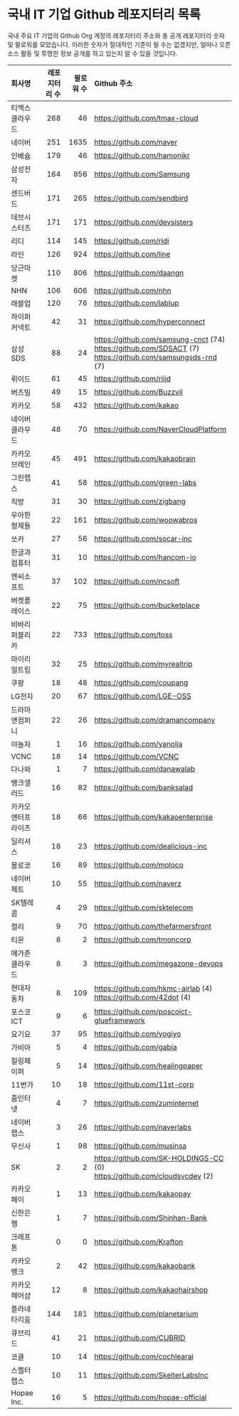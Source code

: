 # 국내 IT 기업 Github 레포지터리 목록
국내 주요 IT 기업의 Github Org 계정의 레포지터리 주소와 총 공개 레포지터리 숫자 및 팔로워를 모았습니다. 이러한 숫자가 절대적인 기준이 될 수는 없겠지만, 얼마나 오픈 소스 활동 및 투명한 정보 공개를 하고 있는지 알 수 있을 것입니다.

<!-- MARKDOWN_TABLE(GITHUB): START -->

| **회사명** | **레포지터리 수** | **팔로워 수** | **Github 주소** |
|:---|---:|---:|:---|
| 티맥스클라우드 | 268 | 46 | https://github.com/tmax-cloud |
| 네이버 | 251 | 1635 | https://github.com/naver |
| 인베슘 | 179 | 46 | https://github.com/hamonikr |
| 삼성전자 | 164 | 856 | https://github.com/Samsung |
| 센드버드 | 171 | 265 | https://github.com/sendbird |
| 데브시스터즈 | 171 | 171 | https://github.com/devsisters |
| 리디 | 114 | 145 | https://github.com/ridi |
| 라인 | 126 | 924 | https://github.com/line |
| 당근마켓 | 110 | 806 | https://github.com/daangn |
| NHN | 106 | 606 | https://github.com/nhn |
| 래블업 | 120 | 76 | https://github.com/lablup |
| 하이퍼커넥트 | 42 | 31 | https://github.com/hyperconnect |
| 삼성SDS | 88 | 24 | https://github.com/samsung-cnct (74)<br />https://github.com/SDSACT (7)<br />https://github.com/samsungsds-rnd (7) |
| 뤼이드 | 61 | 45 | https://github.com/riiid |
| 버즈빌 | 49 | 15 | https://github.com/Buzzvil |
| 카카오 | 58 | 432 | https://github.com/kakao |
| 네이버클라우드 | 48 | 70 | https://github.com/NaverCloudPlatform |
| 카카오브레인 | 45 | 491 | https://github.com/kakaobrain |
| 그린랩스 | 41 | 58 | https://github.com/green-labs |
| 직방 | 31 | 30 | https://github.com/zigbang |
| 우아한형제들 | 22 | 161 | https://github.com/woowabros |
| 쏘카 | 27 | 56 | https://github.com/socar-inc |
| 한글과컴퓨터 | 31 | 10 | https://github.com/hancom-io |
| 엔씨소프트 | 37 | 102 | https://github.com/ncsoft |
| 버켓플레이스 | 22 | 75 | https://github.com/bucketplace |
| 비바리퍼블리카 | 22 | 733 | https://github.com/toss |
| 마이리얼트립 | 32 | 25 | https://github.com/myrealtrip |
| 쿠팡 | 18 | 48 | https://github.com/coupang |
| LG전자 | 20 | 67 | https://github.com/LGE-OSS |
| 드라마앤컴퍼니 | 22 | 26 | https://github.com/dramancompany |
| 야놀자 | 1 | 16 | https://github.com/yanolja |
| VCNC | 18 | 14 | https://github.com/VCNC |
| 다나와 | 1 | 7 | https://github.com/danawalab |
| 뱅크샐러드 | 16 | 82 | https://github.com/banksalad |
| 카카오엔터프라이즈 | 18 | 66 | https://github.com/kakaoenterprise |
| 딜리셔스 | 18 | 23 | https://github.com/dealicious-inc |
| 몰로코 | 16 | 89 | https://github.com/moloco |
| 네이버제트 | 10 | 55 | https://github.com/naverz |
| SK텔레콤 | 4 | 29 | https://github.com/sktelecom |
| 컬리 | 9 | 70 | https://github.com/thefarmersfront |
| 티몬 | 8 | 2 | https://github.com/tmoncorp |
| 메가존클라우드 | 8 | 3 | https://github.com/megazone-devops |
| 현대자동차 | 8 | 109 | https://github.com/hkmc-airlab (4)<br />https://github.com/42dot (4) |
| 포스코ICT | 9 | 6 | https://github.com/poscoict-glueframework |
| 요기요 | 37 | 95 | https://github.com/yogiyo |
| 가비아 | 5 | 4 | https://github.com/gabia |
| 힐링페이퍼 | 5 | 14 | https://github.com/healingpaper |
| 11번가 | 10 | 18 | https://github.com/11st-corp |
| 줌인터넷 | 4 | 7 | https://github.com/zuminternet |
| 네이버랩스 | 3 | 26 | https://github.com/naverlabs |
| 무신사 | 1 | 98 | https://github.com/musinsa |
| SK | 2 | 2 | https://github.com/SK-HOLDINGS-CC (0)<br />https://github.com/cloudsvcdev (2) |
| 카카오페이 | 1 | 13 | https://github.com/kakaopay |
| 신한은행 | 1 | 7 | https://github.com/Shinhan-Bank |
| 크레프톤 | 0 | 0 | https://github.com/Krafton |
| 카카오뱅크 | 2 | 42 | https://github.com/kakaobank |
| 카카오헤어샵 | 12 | 8 | https://github.com/kakaohairshop |
| 플라네타리움 | 144 | 181 | https://github.com/planetarium |
| 큐브리드 | 41 | 21 | https://github.com/CUBRID |
| 코클 | 10 | 14 | https://github.com/cochlearai |
| 스켈터랩스 | 10 | 11 | https://github.com/SkelterLabsInc |
| Hopae Inc. | 16 | 5 | https://github.com/hopae-official |

<!-- MARKDOWN_TABLE(GITHUB): END -->
